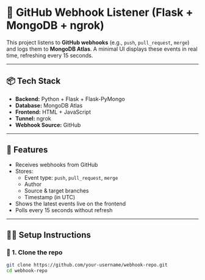 # 🔔 GitHub Webhook Listener (Flask + MongoDB + ngrok)

This project listens to **GitHub webhooks** (e.g., `push`, `pull_request`, `merge`) and logs them to **MongoDB Atlas**. A minimal UI displays these events in real time, refreshing every 15 seconds.

---

## 📦 Tech Stack

- **Backend:** Python + Flask + Flask-PyMongo
- **Database:** MongoDB Atlas
- **Frontend:** HTML + JavaScript
- **Tunnel:** ngrok
- **Webhook Source:** GitHub

---

## 📸 Features

- Receives webhooks from GitHub
- Stores:
  - Event type: `push`, `pull_request`, `merge`
  - Author
  - Source & target branches
  - Timestamp (in UTC)
- Shows the latest events live on the frontend
- Polls every 15 seconds without refresh

---

## 🧑‍💻 Setup Instructions

### 🔧 1. Clone the repo

```bash
git clone https://github.com/your-username/webhook-repo.git
cd webhook-repo
